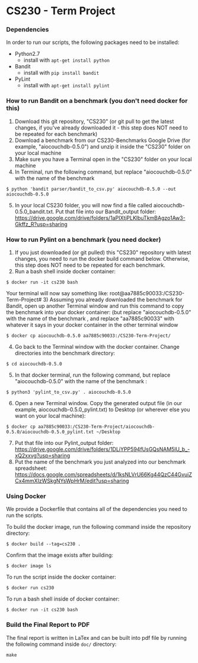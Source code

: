 # CS230 - Term Project

### Dependencies
In order to run our scripts, the following packages need to be installed:
- Python2.7
    - install with `apt-get install python`
- Bandit
    - install with `pip install bandit`
- PyLint
    - install with `apt-get install pylint`
    
### How to run Bandit on a benchmark (you don't need docker for this)
1) Download this git repository, "CS230" (or git pull to get the latest changes, if you've already downloaded it - this step does NOT need to be repeated for each benchmark)
2) Download a benchmark from our CS230-Benchmarks Google Drive (for example, "aiocouchdb-0.5.0") and unzip it inside the "CS230" folder on your local machine
3) Make sure you have a Terminal open in the "CS230" folder on your local machine
4) In Terminal, run the following command, but replace "aiocouchdb-0.5.0" with the name of the benchmark 
```
$ python 'bandit parser/bandit_to_csv.py' aiocouchdb-0.5.0 --out aiocouchdb-0.5.0
```
5) In your local CS230 folder, you will now find a file called aiocouchdb-0.5.0_bandit.txt. Put that file into our Bandit_output folder: https://drive.google.com/drive/folders/1aPIXtjPLKlbuTkmBAgzo1Aw3-Gkffz_R?usp=sharing

### How to run Pylint on a benchmark (you need docker)
1) If you just downloaded (or git pulled) this "CS230" repository with latest changes, you need to run the docker build command below. Otherwise, this step does NOT need to be repeated for each benchmark.
2) Run a bash shell inside docker container:
```
$ docker run -it cs230 bash
```
Your terminal will now say something like: root@aa7885c90033:/CS230-Term-Project#
3) Assuming you already downloaded the benchmark for Bandit, open up another Terminal window and run this command to copy the benchmark into your docker container: (but replace "aiocouchdb-0.5.0" with the name of the benchmark , and replace "aa7885c90033" with whatever it says in your docker container in the other terminal window
```
$ docker cp aiocouchdb-0.5.0 aa7885c90033:/CS230-Term-Project/
```
4) Go back to the Terminal window with the docker container. Change directories into the benchmark directory:
```
$ cd aiocouchdb-0.5.0
```
5) In that docker terminal, run the following command, but replace "aiocouchdb-0.5.0" with the name of the benchmark :
```
$ python3 'pylint_to_csv.py' . aiocouchdb-0.5.0
```
6) Open a new Terminal window. Copy the generated output file (in our example, aiocouchdb-0.5.0_pylint.txt) to Desktop (or wherever else you want on your local machine):
```
$ docker cp aa7885c90033:/CS230-Term-Project/aiocouchdb-0.5.0/aiocouchdb-0.5.0_pylint.txt ~/Desktop
```
7) Put that file into our Pylint_output folder: https://drive.google.com/drive/folders/1DLiYPP594fUsGQsNAM5lU_b_-xQ2xxvg?usp=sharing
8) Put the name of the benchmark you just analyzed into our benchmark spreadsheet: https://docs.google.com/spreadsheets/d/1ksNLVrU66Kg44QzC44GvuiZCx4mmXIzWSkgNYsWpHrM/edit?usp=sharing

### Using Docker
We provide a Dockerfile that contains all of the dependencies you need to run the scripts. 

To build the docker image, run the following command inside the repository directory:
```
$ docker build --tag=cs230 .
```

Confirm that the image exists after building:
```
$ docker image ls
```

To run the script inside the docker container:
```
$ docker run cs230
```

To run a bash shell inside of docker container:
```
$ docker run -it cs230 bash
```

### Build the Final Report to PDF 
The final report is written in LaTex and can be built into pdf file by running the following command inside `doc/` directory:
```
make
```
